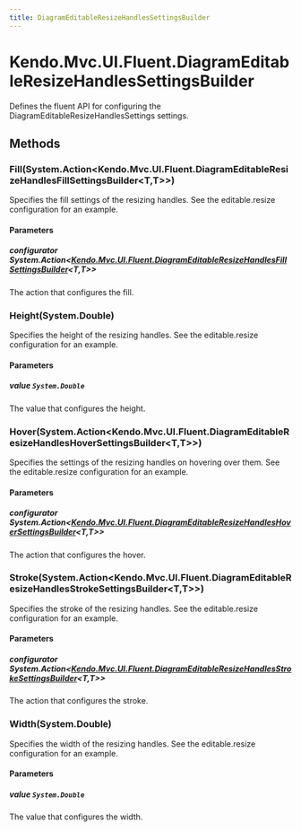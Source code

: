 ```yaml
---
title: DiagramEditableResizeHandlesSettingsBuilder
---
```


# Kendo.Mvc.UI.Fluent.DiagramEditableResizeHandlesSettingsBuilder
Defines the fluent API for configuring the DiagramEditableResizeHandlesSettings settings.




## Methods


### Fill(System.Action\<Kendo.Mvc.UI.Fluent.DiagramEditableResizeHandlesFillSettingsBuilder\<T,T\>\>)
Specifies the fill settings of the resizing handles. See the editable.resize configuration for an example.


#### Parameters

##### configurator System.Action<[Kendo.Mvc.UI.Fluent.DiagramEditableResizeHandlesFillSettingsBuilder](/api/aspnet-mvc/Kendo.Mvc.UI.Fluent/DiagramEditableResizeHandlesFillSettingsBuilder)<T,T>>
The action that configures the fill.





### Height(System.Double)
Specifies the height of the resizing handles. See the editable.resize configuration for an example.


#### Parameters

##### value `System.Double`
The value that configures the height.





### Hover(System.Action\<Kendo.Mvc.UI.Fluent.DiagramEditableResizeHandlesHoverSettingsBuilder\<T,T\>\>)
Specifies the settings of the resizing handles on hovering over them. See the editable.resize configuration for an example.


#### Parameters

##### configurator System.Action<[Kendo.Mvc.UI.Fluent.DiagramEditableResizeHandlesHoverSettingsBuilder](/api/aspnet-mvc/Kendo.Mvc.UI.Fluent/DiagramEditableResizeHandlesHoverSettingsBuilder)<T,T>>
The action that configures the hover.





### Stroke(System.Action\<Kendo.Mvc.UI.Fluent.DiagramEditableResizeHandlesStrokeSettingsBuilder\<T,T\>\>)
Specifies the stroke of the resizing handles. See the editable.resize configuration for an example.


#### Parameters

##### configurator System.Action<[Kendo.Mvc.UI.Fluent.DiagramEditableResizeHandlesStrokeSettingsBuilder](/api/aspnet-mvc/Kendo.Mvc.UI.Fluent/DiagramEditableResizeHandlesStrokeSettingsBuilder)<T,T>>
The action that configures the stroke.





### Width(System.Double)
Specifies the width of the resizing handles. See the editable.resize configuration for an example.


#### Parameters

##### value `System.Double`
The value that configures the width.






